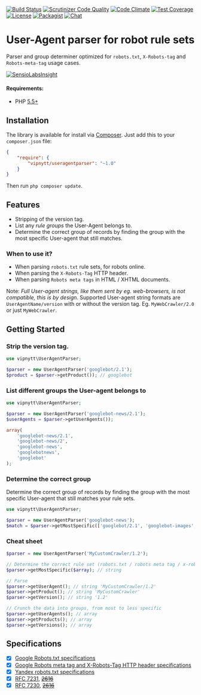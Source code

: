 [![Build Status](https://travis-ci.org/VIPnytt/UserAgentParser.svg?branch=master)](https://travis-ci.org/VIPnytt/UserAgentParser)
[![Scrutinizer Code Quality](https://scrutinizer-ci.com/g/VIPnytt/UserAgentParser/badges/quality-score.png?b=master)](https://scrutinizer-ci.com/g/VIPnytt/UserAgentParser/?branch=master)
[![Code Climate](https://codeclimate.com/github/VIPnytt/UserAgentParser/badges/gpa.svg)](https://codeclimate.com/github/VIPnytt/UserAgentParser)
[![Test Coverage](https://codeclimate.com/github/VIPnytt/UserAgentParser/badges/coverage.svg)](https://codeclimate.com/github/VIPnytt/UserAgentParser/coverage)
[![License](https://poser.pugx.org/VIPnytt/UserAgentParser/license)](https://github.com/VIPnytt/UserAgentParser/blob/master/LICENSE)
[![Packagist](https://img.shields.io/packagist/v/vipnytt/useragentparser.svg)](https://packagist.org/packages/vipnytt/useragentparser)
[![Chat](https://badges.gitter.im/VIPnytt/UserAgentParser.svg)](https://gitter.im/VIPnytt/UserAgentParser)

# User-Agent parser for robot rule sets
Parser and group determiner optimized for ``robots.txt``, ``X-Robots-tag`` and ``Robots-meta-tag`` usage cases.

[![SensioLabsInsight](https://insight.sensiolabs.com/projects/1386c14c-546c-4c42-ac55-91ea3a3a1ae1/big.png)](https://insight.sensiolabs.com/projects/1386c14c-546c-4c42-ac55-91ea3a3a1ae1)

#### Requirements:
- PHP [5.5+](http://php.net/supported-versions.php)

## Installation
The library is available for install via [Composer](https://getcomposer.org). Just add this to your `composer.json` file:
```json
{
    "require": {
        "vipnytt/useragentparser": "~1.0"
    }
}
```
Then run `php composer update`.

## Features
- Stripping of the version tag.
- List any _rule groups_ the User-Agent belongs to.
- Determine the correct group of records by finding the group with the most specific User-agent that still matches.

### When to use it?
- When parsing `robots.txt` rule sets, for robots online.
- When parsing the ``X-Robots-Tag`` HTTP header.
- When parsing ``Robots meta tags`` in HTML / XHTML documents.

Note: _Full User-agent strings, like them sent by eg. web-browsers, is not compatible, this is by design._
Supported User-agent string formats are ``UserAgentName/version`` with or without the version tag. Eg. ``MyWebCrawler/2.0`` or just ``MyWebCrawler``.


## Getting Started

### Strip the version tag.
```php
use vipnytt\UserAgentParser;

$parser = new UserAgentParser('googlebot/2.1');
$product = $parser->getProduct()); // googlebot
```

### List different groups the User-agent belongs to
```php
use vipnytt\UserAgentParser;

$parser = new UserAgentParser('googlebot-news/2.1');
$userAgents = $parser->getUserAgents());

array(
    'googlebot-news/2.1',
    'googlebot-news/2',
    'googlebot-news',
    'googlebotnews',
    'googlebot'
);
```

### Determine the correct group
Determine the correct group of records by finding the group with the most specific User-agent that still matches your rule sets.
```php
use vipnytt\UserAgentParser;

$parser = new UserAgentParser('googlebot-news');
$match = $parser->getMostSpecific(['googlebot/2.1', 'googlebot-images', 'googlebot'])); // googlebot
```

### Cheat sheet
```php
$parser = new UserAgentParser('MyCustomCrawler/1.2');

// Determine the correct rule set (robots.txt / robots meta tag / x-robots-tag)
$parser->getMostSpecific($array); // string

// Parse
$parser->getUserAgent(); // string 'MyCustomCrawler/1.2'
$parser->getProduct(); // string 'MyCustomCrawler'
$parser->getVersion(); // string '1.2'

// Crunch the data into groups, from most to less specific
$parser->getUserAgents(); // array
$parser->getProducts(); // array
$parser->getVersions(); // array
```

## Specifications
- [x] [Google Robots.txt specifications](https://developers.google.com/webmasters/control-crawl-index/docs/robots_txt)
- [x] [Google Robots meta tag and X-Robots-Tag HTTP header specifications](https://developers.google.com/webmasters/control-crawl-index/docs/robots_meta_tag)
- [x] [Yandex robots.txt specifications](https://yandex.com/support/webmaster/controlling-robot/robots-txt.xml)
- [x] [RFC 7231](https://tools.ietf.org/html/rfc7231), [~~2616~~](https://tools.ietf.org/html/rfc2616)
- [x] [RFC 7230](https://tools.ietf.org/html/rfc7230), [~~2616~~](https://tools.ietf.org/html/rfc2616)
